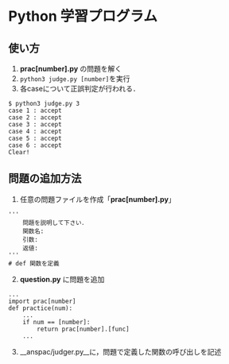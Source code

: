 # Python 学習プログラム
## 使い方
1. __prac[number].py__ の問題を解く
2. `python3 judge.py [number]`を実行
3. 各caseについて正誤判定が行われる．
```例
$ python3 judge.py 3
case 1 : accept
case 2 : accept
case 3 : accept
case 4 : accept
case 5 : accept
case 6 : accept
Clear!
```


## 問題の追加方法
1. 任意の問題ファイルを作成「__prac[number].py__」
```
'''
    問題を説明して下さい．
    関数名:
    引数:
    返値:
'''
# def 関数を定義
```

2. __question.py__ に問題を追加
```
...
import prac[number]
def practice(num):
    ...
    if num == [number]:
        return prac[number].[func]
    ...
```

3. __anspac/judger.py__に，問題で定義した関数の呼び出しを記述
